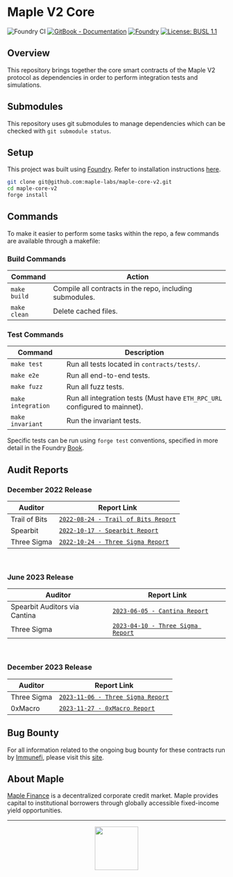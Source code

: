 # Maple V2 Core

![Foundry CI](https://github.com/maple-labs/maple-core-v2/actions/workflows/forge.yaml/badge.svg)
[![GitBook - Documentation](https://img.shields.io/badge/GitBook-Documentation-orange?logo=gitbook&logoColor=white)](https://maplefinance.gitbook.io/maple/technical-resources/protocol-overview)
[![Foundry][foundry-badge]][foundry]
[![License: BUSL 1.1](https://img.shields.io/badge/License-BUSL%201.1-blue.svg)](https://github.com/maple-labs/maple-core-v2/blob/main/LICENSE)

[foundry]: https://getfoundry.sh/
[foundry-badge]: https://img.shields.io/badge/Built%20with-Foundry-FFDB1C.svg

## Overview

This repository brings together the core smart contracts of the Maple V2 protocol as dependencies in order to perform integration tests and simulations.

## Submodules

This repository uses git submodules to manage dependencies which can be checked with `git submodule status`.

## Setup

This project was built using [Foundry](https://book.getfoundry.sh/). Refer to installation instructions [here](https://github.com/foundry-rs/foundry#installation).

```sh
git clone git@github.com:maple-labs/maple-core-v2.git
cd maple-core-v2
forge install
```

## Commands
To make it easier to perform some tasks within the repo, a few commands are available through a makefile:

### Build Commands

| Command | Action |
|---|---|
| `make build` | Compile all contracts in the repo, including submodules. |
| `make clean` | Delete cached files. |

### Test Commands

| Command | Description |
|---|---|
| `make test`        | Run all tests located in `contracts/tests/`. |
| `make e2e`         | Run all end-to-end tests. |
| `make fuzz`        | Run all fuzz tests. |
| `make integration` | Run all integration tests (Must have `ETH_RPC_URL` configured to mainnet). |
| `make invariant`   | Run the invariant tests. |

Specific tests can be run using `forge test` conventions, specified in more detail in the Foundry [Book](https://book.getfoundry.sh/reference/forge/forge-test#test-options).


## Audit Reports

### December 2022 Release

| Auditor | Report Link |
|---|---|
| Trail of Bits | [`2022-08-24 - Trail of Bits Report`](https://docs.google.com/viewer?url=https://github.com/maple-labs/maple-v2-audits/files/10246688/Maple.Finance.v2.-.Final.Report.-.Fixed.-.2022.pdf) |
| Spearbit | [`2022-10-17 - Spearbit Report`](https://docs.google.com/viewer?url=https://github.com/maple-labs/maple-v2-audits/files/10223545/Maple.Finance.v2.-.Spearbit.pdf) |
| Three Sigma | [`2022-10-24 - Three Sigma Report`](https://docs.google.com/viewer?url=https://github.com/maple-labs/maple-v2-audits/files/10223541/three-sigma_maple-finance_code-audit_v1.1.1.pdf) |

<br>

### June 2023 Release

| Auditor | Report Link |
|---|---|
| Spearbit Auditors via Cantina | [`2023-06-05 - Cantina Report`](https://docs.google.com/viewer?url=https://github.com/maple-labs/maple-v2-audits/files/11667848/cantina-maple.pdf) |
| Three Sigma | [`2023-04-10 - Three Sigma Report`](https://docs.google.com/viewer?url=https://github.com/maple-labs/maple-v2-audits/files/11663546/maple-v2-audit_three-sigma_2023.pdf) |

<br>

### December 2023 Release
| Auditor | Report Link |
|---|---|
| Three Sigma | [`2023-11-06 - Three Sigma Report`](https://docs.google.com/viewer?url=https://github.com/maple-labs/maple-v2-audits/files/13707288/Maple-Q4-Three-Sigma-Audit.pdf) |
| 0xMacro | [`2023-11-27 - 0xMacro Report`](https://docs.google.com/viewer?url=https://github.com/maple-labs/maple-v2-audits/files/13707291/Maple-Q4-0xMacro-Audit.pdf) |

## Bug Bounty

For all information related to the ongoing bug bounty for these contracts run by [Immunefi](https://immunefi.com/), please visit this [site](https://immunefi.com/bounty/maple/).

## About Maple

[Maple Finance](https://maple.finance/) is a decentralized corporate credit market. Maple provides capital to institutional borrowers through globally accessible fixed-income yield opportunities.

---

<p align="center">
  <img src="https://user-images.githubusercontent.com/44272939/196706799-fe96d294-f700-41e7-a65f-2d754d0a6eac.gif" height="100" />
</p>
